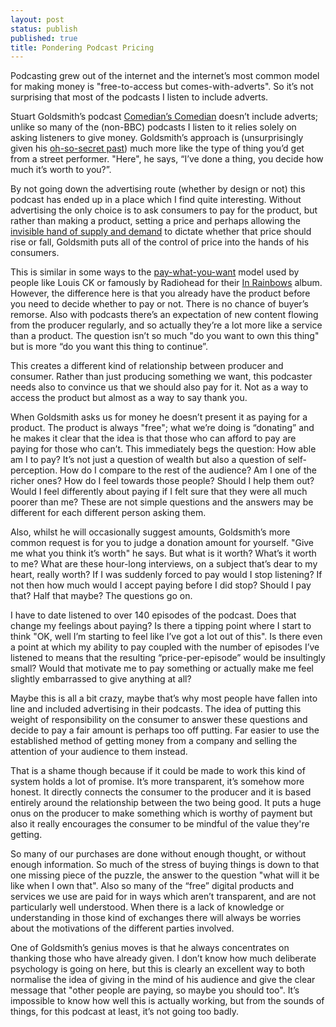 ```yaml
---
layout: post
status: publish
published: true
title: Pondering Podcast Pricing
---
```


Podcasting grew out of the internet and the internet’s most common model for making money is "free-to-access but comes-with-adverts". So it’s not surprising that most of the podcasts I listen to include adverts. 

Stuart Goldsmith’s podcast [Comedian’s Comedian](http://www.comedianscomedian.com/) doesn’t include adverts; unlike so many of the (non-BBC) podcasts I listen to it relies solely on asking listeners to give money. Goldsmith’s approach is (unsurprisingly given his [oh-so-secret past](https://en.wikipedia.org/wiki/Stuart_Goldsmith)) much more like the type of thing you’d get from a street performer. "Here", he says, “I’ve done a thing, you decide how much it’s worth to you?”.

By not going down the advertising route (whether by design or not) this podcast has ended up in a place which I find quite interesting. Without advertising the only choice is to ask consumers to pay for the product, but rather than making a product, setting a price and perhaps allowing the [invisible hand of supply and demand](http://www.investopedia.com/articles/economics/08/adam-smith-economics.asp) to dictate whether that price should rise or fall, Goldsmith puts all of the control of price into the hands of his consumers.

This is similar in some ways to the [pay-what-you-want](https://en.wikipedia.org/wiki/Pay-what-you-want) model used by people like Louis CK or famously by Radiohead for their [In Rainbows](https://en.wikipedia.org/wiki/In_Rainbows#Release) album. However, the difference here is that you already have the product before you need to decide whether to pay or not. There is no chance of buyer’s remorse. Also with podcasts there’s an expectation of new content flowing from the producer regularly, and so actually they’re a lot more like a service than a product. The question isn’t so much "do you want to own this thing" but is more “do you want this thing to continue”.

This creates a different kind of relationship between producer and consumer. Rather than just producing something we want, this podcaster needs also to convince us that we should also pay for it. Not as a way to access the product but almost as a way to say thank you.

When Goldsmith asks us for money he doesn’t present it as paying for a product. The product is always "free"; what we’re doing is “donating” and he makes it clear that the idea is that those who can afford to pay are paying for those who can’t. This immediately begs the question: How able am I to pay? It’s not just a question of wealth but also a question of self-perception. How do I compare to the rest of the audience? Am I one of the richer ones? How do I feel towards those people? Should I help them out? Would I feel differently about paying if I felt sure that they were all much poorer than me? These are not simple questions and the answers may be different for each different person asking them.

Also, whilst he will occasionally suggest amounts, Goldsmith’s more common request is for you to judge a donation amount for yourself. "Give me what you think it’s worth" he says. But what is it worth? What’s it worth to me? What are these hour-long interviews, on a subject that’s dear to my heart, really worth? If I was suddenly forced to pay would I stop listening? If not then how much would I accept paying before I did stop? Should I pay that? Half that maybe? The questions go on.

I have to date listened to over 140 episodes of the podcast. Does that change my feelings about paying? Is there a tipping point where I start to think "OK, well I’m starting to feel like I’ve got a lot out of this". Is there even a point at which my ability to pay coupled with the number of episodes I’ve listened to means that the resulting “price-per-episode” would be insultingly small? Would that motivate me to pay something or actually make me feel slightly embarrassed to give anything at all?

Maybe this is all a bit crazy, maybe that’s why most people have fallen into line and included advertising in their podcasts. The idea of putting this weight of responsibility on the consumer to answer these questions and decide to pay a fair amount is perhaps too off putting. Far easier to use the established method of getting money from a company and selling the attention of your audience to them instead.

That is a shame though because if it could be made to work this kind of system holds a lot of promise. It’s more transparent, it’s somehow more honest. It directly connects the consumer to the producer and it is based entirely around the relationship between the two being good. It puts a huge onus on the producer to make something which is worthy of payment but also it really encourages the consumer to be mindful of the value they're getting.

So many of our purchases are done without enough thought, or without enough information. So much of the stress of buying things is down to that one missing piece of the puzzle, the answer to the question "what will it be like when I own that". Also so many of the “free” digital products and services we use are paid for in ways which aren’t transparent, and are not particularly well understood. When there is a lack of knowledge or understanding in those kind of exchanges there will always be worries about the motivations of the different parties involved.

One of Goldsmith’s genius moves is that he always concentrates on thanking those who have already given. I don’t know how much deliberate psychology is going on here, but this is clearly an excellent way to both normalise the idea of giving in the mind of his audience and give the clear message that "other people are paying, so maybe you should too". It’s impossible to know how well this is actually working, but from the sounds of things, for this podcast at least, it’s not going too badly.


